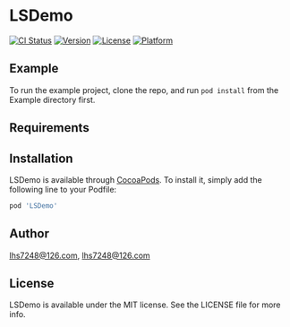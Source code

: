 # LSDemo

[![CI Status](https://img.shields.io/travis/lhs7248@126.com/LSDemo.svg?style=flat)](https://travis-ci.org/lhs7248@126.com/LSDemo)
[![Version](https://img.shields.io/cocoapods/v/LSDemo.svg?style=flat)](https://cocoapods.org/pods/LSDemo)
[![License](https://img.shields.io/cocoapods/l/LSDemo.svg?style=flat)](https://cocoapods.org/pods/LSDemo)
[![Platform](https://img.shields.io/cocoapods/p/LSDemo.svg?style=flat)](https://cocoapods.org/pods/LSDemo)

## Example

To run the example project, clone the repo, and run `pod install` from the Example directory first.

## Requirements

## Installation

LSDemo is available through [CocoaPods](https://cocoapods.org). To install
it, simply add the following line to your Podfile:

```ruby
pod 'LSDemo'
```

## Author

lhs7248@126.com, lhs7248@126.com

## License

LSDemo is available under the MIT license. See the LICENSE file for more info.
